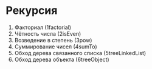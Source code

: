 # Рекурсия

1. Факториал (1factorial)
2. Чётность числа (2isEven)
3. Возведение в степень (3pow)
4. Суммирование чисел (4sumTo)
5. Обход дерева связанного списка (5treeLinkedList)
6. Обход дерева объекта (6treeObject)
